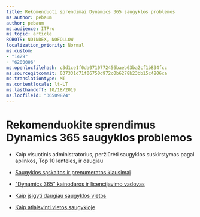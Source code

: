 ```yaml
---
title: Rekomenduoti sprendimai Dynamics 365 saugyklos problemos
ms.author: pebaum
author: pebaum
ms.audience: ITPro
ms.topic: article
ROBOTS: NOINDEX, NOFOLLOW
localization_priority: Normal
ms.custom:
- "1429"
- "6200006"
ms.openlocfilehash: c3d1ce1f0da0710772456baeb63ba2cf1b834fcc
ms.sourcegitcommit: 037331d71f06750d972c0b6278b23bb15c4806ca
ms.translationtype: MT
ms.contentlocale: lt-LT
ms.lasthandoff: 10/18/2019
ms.locfileid: "36509874"
---
```

# <a name="recommend-solutions-for-dynamics-365-storage-issues"></a>Rekomenduokite sprendimus Dynamics 365 saugyklos problemos

* Kaip visuotinis administratorius, peržiūrėti saugyklos suskirstymas pagal aplinkos, Top 10 lenteles, ir daugiau

* [Saugyklos sąskaitos ir prenumeratos klausimai](https://docs.microsoft.com/dynamics365/customer-engagement/admin/contact-information-microsoft-dynamics-365-online-billing-support)

* ["Dynamics 365" kainodaros ir licencijavimo vadovas](https://dynamics.microsoft.com/pricing/)

* [Kaip įsigyti daugiau saugyklos vietos](https://docs.microsoft.com/dynamics365/customer-engagement/admin/manage-storage#add-storage-to-dynamics-365-online)

* [Kaip atlaisvinti vietos saugykloje](https://docs.microsoft.com/dynamics365/customer-engagement/admin/free-storage-space)

